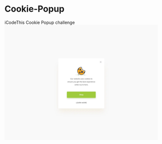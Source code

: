 # Cookie-Popup
iCodeThis Cookie Popup challenge
![Design preview for the Birthday list challenge](cookie_popup.webp)